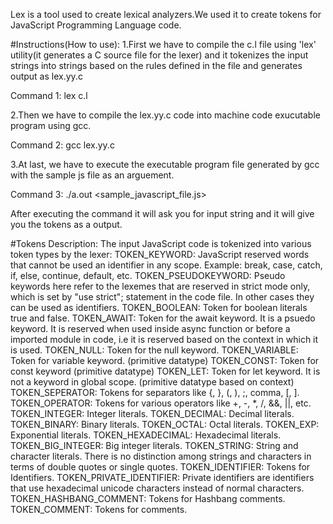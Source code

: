 Lex is a tool used to create lexical analyzers.We used it to create tokens for JavaScript Programming Language code.

#Instructions(How to use):
1.First we have to compile the c.l file using 'lex' utility(it generates a C source file for the lexer)
and it tokenizes the input strings into strings based on the rules defined in the file and generates output as lex.yy.c

Command 1: lex c.l

2.Then we have to compile the lex.yy.c code into machine code exucutable program using gcc.

Command 2: gcc lex.yy.c

3.At last, we have to execute the executable program file generated by gcc with the sample js file as an arguement.

Command 3: ./a.out <sample_javascript_file.js>

After executing the command it will ask you for input string and it will give you the tokens as a output.


#Tokens Description:
The input JavaScript code is tokenized into various token types by the lexer:
TOKEN_KEYWORD: JavaScript reserved words that cannot be used an identifier in any scope. Example: break, case, catch, if, else, continue, default, etc.
TOKEN_PSEUDOKEYWORD: Pseudo keywords here refer to the lexemes that are reserved in strict mode only, which is set by "use strict"; statement in the code file. In other cases they can be used as identifiers.
TOKEN_BOOLEAN: Token for boolean literals true and false.
TOKEN_AWAIT: Token for the await keyword. It is a psuedo keyword. It is reserved when used inside async function or before a imported module in code, i.e it is reserved based on the context in which it is used.
TOKEN_NULL: Token for the null keyword.
TOKEN_VARIABLE: Token for variable keyword. (primitive datatype)
TOKEN_CONST: Token for const keyword (primitive datatype)
TOKEN_LET: Token for let keyword. It is not a keyword in global scope. (primitive datatype based on context)
TOKEN_SEPERATOR: Tokens for separators like {, }, (, ), ;, comma, [, ].
TOKEN_OPERATOR: Tokens for various operators like +, -, *, /, &&, ||, etc.
TOKEN_INTEGER: Integer literals.
TOKEN_DECIMAL: Decimal literals.
TOKEN_BINARY: Binary literals.
TOKEN_OCTAL: Octal literals.
TOKEN_EXP: Exponential literals.
TOKEN_HEXADECIMAL: Hexadecimal literals.
TOKEN_BIG_INTEGER: Big integer literals.
TOKEN_STRING: String and character literals. There is no distinction among strings and characters in terms of double quotes or single quotes.
TOKEN_IDENTIFIER: Tokens for Identifiers.
TOKEN_PRIVATE_IDENTIFIER: Private identifiers are identifiers that use hexadecimal unicode characters instead of normal characters. 
TOKEN_HASHBANG_COMMENT: Tokens for Hashbang comments.
TOKEN_COMMENT: Tokens for comments.
